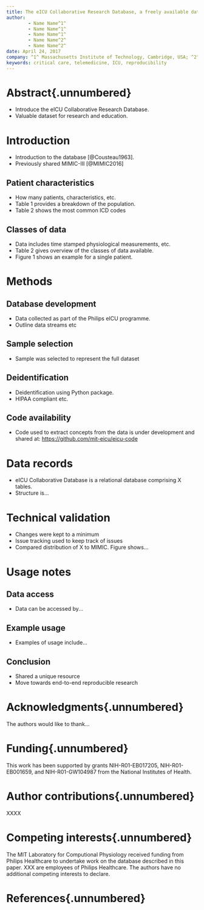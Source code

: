 ```yaml
---
title: The eICU Collaborative Research Database, a freely available database for critical care research
author:
        - Name Name^1^
        - Name Name^1^
        - Name Name^1^
        - Name Name^2^
        - Name Name^2^
date: April 24, 2017
company: ^1^ Massachusetts Institute of Technology, Cambridge, USA; ^2^ Philips Healthcare, Baltimore, MD, USA.  
keywords: critical care, telemedicine, ICU, reproducibility
---
```


# Abstract{.unnumbered}

- Introduce the eICU Collaborative Research Database.
- Valuable dataset for research and education.

# Introduction

- Introduction to the database [@Cousteau1963].
- Previously shared MIMIC-III [@MIMIC2016]

## Patient characteristics

- How many patients, characteristics, etc.
- Table 1 provides a breakdown of the population.
- Table 2 shows the most common ICD codes

## Classes of data

- Data includes time stamped physiological measurements, etc. 
- Table 2 gives overview of the classes of data available.
- Figure 1 shows an example for a single patient.

# Methods

## Database development

- Data collected as part of the Philips eICU programme.
- Outline data streams etc

## Sample selection

- Sample was selected to represent the full dataset

## Deidentification

- Deidentification using Python package.
- HIPAA compliant etc.

## Code availability

- Code used to extract concepts from the data is under development and shared at: https://github.com/mit-eicu/eicu-code

# Data records

- eICU Collaborative Database is a relational database comprising X tables.
- Structure is...

# Technical validation

- Changes were kept to a minimum
- Issue tracking used to keep track of issues 
- Compared distribution of X to MIMIC. Figure shows...

# Usage notes

## Data access

- Data can be accessed by...

## Example usage

- Examples of usage include...

## Conclusion

- Shared a unique resource
- Move towards end-to-end reproducible research

# Acknowledgments{.unnumbered}

The authors would like to thank...

# Funding{.unnumbered}

This work has been supported by grants NIH-R01-EB017205, NIH-R01-EB001659, and NIH-R01-GW104987 from the National Institutes of Health.

# Author contributions{.unnumbered}

XXXX

# Competing interests{.unnumbered}

The MIT Laboratory for Computional Physiology received funding from Philips Healthcare to undertake work on the database described in this paper. XXX are employees of Philips Healthcare. The authors have no additional competing interests to declare.

# References{.unnumbered}
